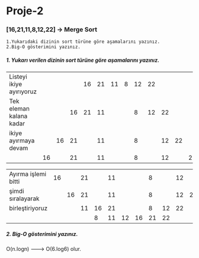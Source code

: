 # Proje-2
### [16,21,11,8,12,22] -> Merge Sort

    1.Yukarıdaki dizinin sort türüne göre aşamalarını yazınız.
    2.Big-O gösterimini yazınız.


##### 1. Yukarı verilen dizinin sort türüne göre aşamalarını yazınız.

|                        |  |  |  |  |  |  |  |  |  |  |  |  |
|------------------------|- |- |- |- |- |- |- |- |- |- |- |- |
|Listeyi ikiye ayırıyoruz|  |  |  |16|21|11|8 |12|22|  |  |  |
|Tek eleman kalana kadar |  |  |16|21|11|  |  |8 |12|22|  |  |
|ikiye ayırmaya devam    |  |16|21|  |11|  |  |8 |  |12|22|  |
|                        |16|  |21|  |11|  |  |8 |  |12|  |22|

|                        |  |  |  |  |  |  |  |  |  |  |  |  |
|------------------------|- |- |- |- |- |- |- |- |- |- |- |- |
|Ayırma işlemi bitti     |16|  |21|  |11|  |  |8 |  |12|  |22|
|şimdi sıralayarak       |  |16|21|  |11|  |  |8 |  |12|22|  |
|birleştiriyoruz         |  |  |11|16|21|  |  |8 |12|22|  |  |
|                        |  |  |  | 8|11|12|16|21|22|  |  |  |
     
##### 2. Big-O gösterimini yazınız.

   O(n.logn) ---> O(6.log6) olur.


